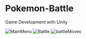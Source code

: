# Pokemon-Battle
Game Development with Unity

![MainMenu](https://user-images.githubusercontent.com/37630492/65521706-51f56780-def2-11e9-992e-db4524a48485.PNG)
![Battle](https://user-images.githubusercontent.com/37630492/65522177-098a7980-def3-11e9-83f9-a55929c6c0e7.PNG)
![battleMoves](https://user-images.githubusercontent.com/37630492/64180211-1294a780-ce6d-11e9-8754-5e7c1030723b.PNG)

